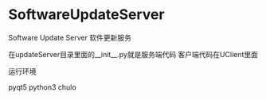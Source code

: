 # SoftwareUpdateServer
Software Update Server 软件更新服务

在updateServer目录里面的__init__.py就是服务端代码
客户端代码在UClient里面

运行环境

pyqt5
python3
chulo
